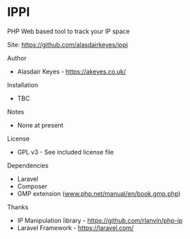 # IPPI

PHP Web based tool to track your IP space

Site:
https://github.com/alasdairkeyes/ippi


Author
- Alasdair Keyes - https://akeyes.co.uk/


Installation
- TBC


Notes
- None at present


License
- GPL v3 - See included license file


Dependencies
- Laravel
- Composer
- GMP extension (www.php.net/manual/en/book.gmp.php)


Thanks
- IP Manipulation library - https://github.com/rlanvin/php-ip
- Laravel Framework - https://laravel.com/

